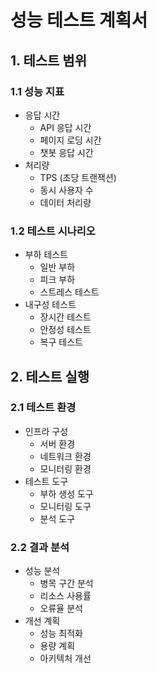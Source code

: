 # 성능 테스트 계획서

## 1. 테스트 범위

### 1.1 성능 지표
- 응답 시간
  - API 응답 시간
  - 페이지 로딩 시간
  - 챗봇 응답 시간
- 처리량
  - TPS (초당 트랜잭션)
  - 동시 사용자 수
  - 데이터 처리량

### 1.2 테스트 시나리오
- 부하 테스트
  - 일반 부하
  - 피크 부하
  - 스트레스 테스트
- 내구성 테스트
  - 장시간 테스트
  - 안정성 테스트
  - 복구 테스트

## 2. 테스트 실행

### 2.1 테스트 환경
- 인프라 구성
  - 서버 환경
  - 네트워크 환경
  - 모니터링 환경
- 테스트 도구
  - 부하 생성 도구
  - 모니터링 도구
  - 분석 도구

### 2.2 결과 분석
- 성능 분석
  - 병목 구간 분석
  - 리소스 사용률
  - 오류율 분석
- 개선 계획
  - 성능 최적화
  - 용량 계획
  - 아키텍처 개선 